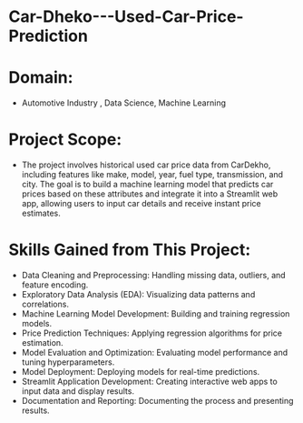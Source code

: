 # Car-Dheko---Used-Car-Price-Prediction
# Domain:
- Automotive Industry , Data Science, Machine Learning
# Project Scope:
- The project involves historical used car price data from CarDekho, including features like make, model, year, fuel type, transmission, and city. The goal is to build a machine learning model that predicts car prices based on these attributes and integrate it into a Streamlit web app, allowing users to input car details and receive instant price estimates.

# Skills Gained from This Project:
- Data Cleaning and Preprocessing:
Handling missing data, outliers, and feature encoding.
- Exploratory Data Analysis (EDA):
Visualizing data patterns and correlations.
- Machine Learning Model Development:
Building and training regression models.
- Price Prediction Techniques:
Applying regression algorithms for price estimation.
- Model Evaluation and Optimization:
Evaluating model performance and tuning hyperparameters.
- Model Deployment:
Deploying models for real-time predictions.
- Streamlit Application Development:
Creating interactive web apps to input data and display results.
- Documentation and Reporting:
Documenting the process and presenting results.

